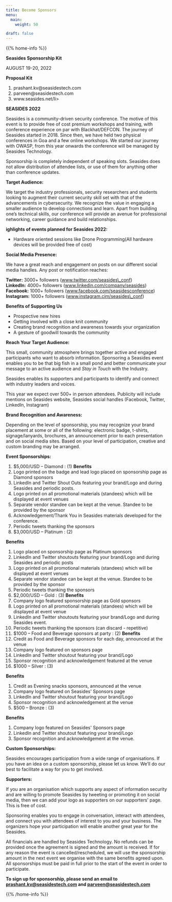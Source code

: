 ```yaml
---
title: Become Sponsors
menu:
  main:
    weight: 50

draft: false
---
```



{{% home-info %}}


**Seasides Sponsorship Kit** 

AUGUST 19-20, 2022

**Proposal Kit**

<ol>
  <li>prashant.kv@seasidestech.com</li>
  <li>parveen@seasidestech.com</li>
  <li>www.seasides.net/li>
</ol>


**SEASIDES 2022**

Seasides is a community-driven security conference. The motive of this event is to provide free of cost premium workshops and training, with conference experience on par with Blackhat/DEFCON. The journey of Seasides started in 2018. Since then, we have held two physical conferences in Goa and a few online workshops. We started our journey with OWASP,  from  this  year  onwards  the  conference  will  be  managed  by  Seasides Technology.  

Sponsorship  is  completely  independent  of  speaking  slots.  Seasides  does  not  allow distribution of attendee lists, or use of them for anything other than conference updates.

**Target Audience:**

We target the industry professionals, security researchers and students looking to augment their  current  security  skill  set  with  that  of  the  advancements  in  cybersecurity.  We recognize the value in engaging a smaller audience to develop connections and learn. Apart from building one’s technical skills, our conference will provide an avenue for professional networking, career guidance and build relationships.

**ighlights of events planned for Seasides 2022:**

- Hardware oriented sessions like Drone Programming(All hardware devices will be provided free of cost) 

**Social Media Presence:**

We have a great reach and engagement on posts on our different social media handles. Any post or notification reaches: 

**Twitter:**     3000+ followers (www.twitter.com/seasides\_conf) <br>
**LinkedIn:**    4000+ followers (www.linkedin.com/company/seasides) <br>
**Facebook:**    1000+ followers (www.facebook.com/seasidesconference) <br>
**Instagram:**   1000+ followers (www.instagram.cim/seasides\_conf) <br> 

**Benefits of Supporting Us**
- Prospective new hires 
- Getting involved with a close knit community 
- Creating brand recognition and awareness towards your organization 
- A gesture of goodwill towards the community 

**Reach Your Target Audience:**

This small, community atmosphere brings together active and engaged participants who want to absorb information. Sponsoring a Seasides event enables you to be that big fish in a small pond and better communicate your message to an active audience and *Stay in Touch* with the Industry. 

Seasides enables  its supporters  and participants  to identify  and  connect  with  industry leaders and voices.  

This year we expect over 500+ in person attendees. Publicity will include mentions on Seasides website, Seasides social handles (Facebook, Twitter, LinkedIn, Instagram)

**Brand Recognition and Awareness:** 

Depending on the level of sponsorship, you may recognize your brand placement at some or  all  of  the  following:  electronic  badge,  t-shirts,  signage/lanyards,  brochures,  an announcement prior to each presentation and on social media sites. Based on your level of participation, creative and custom branding may be arranged. 

**Event Sponsorships:**

1. $5,000/USD – Diamond : (1) **Benefits**
1. Logo printed on the badge and lead logo placed on sponsorship page as Diamond sponsors
1. LinkedIn and Twitter Shout Outs featuring your brand/Logo and during Seasides and periodic posts.
1. Logo printed on all promotional materials (standees) which will be displayed at event venues
1. Separate vendor standee can be kept at the venue. Standee to be provided by the sponsor
1. Acknowledgement/Thank You in Seasides materials developed for the conference.
1. Periodic tweets thanking the sponsors
2. $3,000/USD – Platinum : (2)

**Benefits**

1. Logo placed on sponsorship page as Platinum sponsors
1. LinkedIn and Twitter shoutouts featuring your brand/Logo and during Seasides and periodic posts
1. Logo printed on all promotional materials (standees) which will be displayed at event venues
1. Separate vendor standee can be kept at the venue. Standee to be provided by the sponsor
1. Periodic tweets thanking the sponsors
3. $2,000/USD – Gold : (3) **Benefits**
1. Company logo featured sponsorship page as Gold sponsors
1. Logo printed on all promotional materials (standees) which will be displayed at event venue
1. LinkedIn and Twitter shoutouts featuring your brand/Logo and during Seasides event.
1. Periodic tweets thanking the sponsors (can discard - repetitive)
4. $1000 – Food and Beverage sponsors at party : (2) **Benefits**
1. Credit as Food and Beverage sponsors for each day, announced at the venue
1. Company logo featured on sponsors page
1. LinkedIn and Twitter shoutout featuring your brand/Logo
1. Sponsor recognition and acknowledgement featured at the venue
5. $1000 – Silver : (3)

**Benefits**

1. Credit as Evening snacks sponsors, announced at the venue
1. Company logo featured on Seasides' Sponsors page
1. LinkedIn and Twitter shoutout featuring your brand/Logo
1. Sponsor recognition and acknowledgement at the venue
6. $500 – Bronze : (3) 

**Benefits**

1. Company logo featured on Seasides' Sponsors page
1. LinkedIn and Twitter shoutout featuring your brand/Logo
1. Sponsor recognition and acknowledgement at the venue.

**Custom Sponsorships:**

Seasides encourages participation from a wide range of organisations. If you have an idea on a custom sponsorship, please let us know. We’ll do our best to facilitate a way for you to get involved. 

**Supporters:**

If you are an organisation which supports any aspect of information security and are willing to promote Seasides by tweeting or promoting it on social media, then we can add your logo as supporters on our supporters’ page. This is free of cost.

Sponsoring enables you to engage in conversation, interact with attendees, and connect you with attendees of interest to you and your business. The organizers hope your participation will enable another great year for the Seasides.  

All financials are handled by Seasides Technology. No refunds can be provided once the agreement  is  signed  and  the  amount  is  received.  If  for  any  reason  the  event  is cancelled/rescheduled, we will use the sponsorship amount in the next event we organise with the same benefits agreed upon. All sponsorships must be paid in full prior to the start of the event in order to participate. 

**To sign up for sponsorship, please send an email to prashant.kv@seasidestech.com and parveen@seasidestech.com**

{{% /home-info %}}